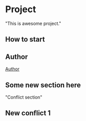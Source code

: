 # Project
"This is awesome project."
## How to start
## Author

[Author](author.md)

## Some new section here
"Conflict section"

## New conflict 1
